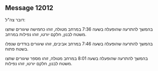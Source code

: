 ## Message 12012

דובר צה"ל:

בהמשך להתרעה שהופעלה בשעה 7:36 במרחב מטולה, זוהו כחמישה שיגורים שחצו משטח לבנון, חלקם יורטו, זוהו נפילות במרחב.

בהמשך להתרעה שהופעלה בשעה 7:46 במרחב אביבים, זוהו שיגורים בודדים שנפלו בשטח פתוח.

בהמשך להתרעה שהופעלה בשעה 8:01 במרחב מטולה, זוהו מספר שיגורים שחצו משטח לבנון, חלקם יורטו, זוהו נפילות.

